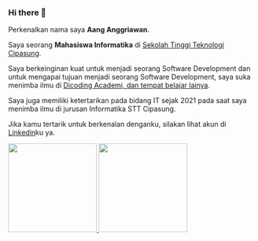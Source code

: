 ### Hi there 👋

Perkenalkan nama saya **Aang Anggriawan**.

Saya seorang **Mahasiswa Informatika** di [Sekolah Tinggi Teknologi Cipasung](https://sttcipasung.ac.id/).

Saya berkeinginan kuat untuk menjadi seorang Software Development dan untuk mengapai tujuan menjadi seorang Software Development, saya suka menimba ilmu di [Dicoding Academi, dan tempat belajar lainya](https://www.linkedin.com/in/aang-anggriawan-093107251/).

Saya juga memiliki ketertarikan pada bidang IT sejak 2021 pada saat saya menimba ilmu di jurusan Informatika STT Cipasung.

Jika kamu tertarik untuk berkenalan denganku, silakan lihat akun di [Linkedin](https://www.linkedin.com/in/aang-anggriawan-093107251/)ku ya.

<p align="left">
<a href="https://github.com/AangAnggriawan">
  <img height="180em" src="https://github-readme-stats-eight-theta.vercel.app/api?username=AangAnggriawan&show_icons=true&theme=algolia&include_all_commits=true&count_private=true"/>
  <img height="180em" src="https://github-readme-stats-eight-theta.vercel.app/api/top-langs/?username=AangAnggriawan&layout=compact&langs_count=8&theme=algolia"/>
</a>
</p>


